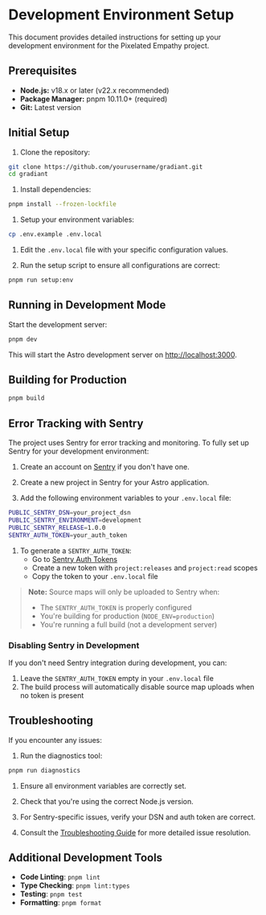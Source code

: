 # Development Environment Setup

This document provides detailed instructions for setting up your development environment for the Pixelated Empathy project.

## Prerequisites

- **Node.js:** v18.x or later (v22.x recommended)
- **Package Manager:** pnpm 10.11.0+ (required)
- **Git:** Latest version

## Initial Setup

1. Clone the repository:

```bash
git clone https://github.com/yourusername/gradiant.git
cd gradiant
```

1. Install dependencies:

```bash
pnpm install --frozen-lockfile
```

1. Setup your environment variables:

```bash
cp .env.example .env.local
```

1. Edit the `.env.local` file with your specific configuration values.

2. Run the setup script to ensure all configurations are correct:

```bash
pnpm run setup:env
```

## Running in Development Mode

Start the development server:

```bash
pnpm dev
```

This will start the Astro development server on <http://localhost:3000>.

## Building for Production

```bash
pnpm build
```

## Error Tracking with Sentry

The project uses Sentry for error tracking and monitoring. To fully set up Sentry for your development environment:

1. Create an account on [Sentry](https://sentry.io) if you don't have one.

2. Create a new project in Sentry for your Astro application.

3. Add the following environment variables to your `.env.local` file:

```bash
PUBLIC_SENTRY_DSN=your_project_dsn
PUBLIC_SENTRY_ENVIRONMENT=development
PUBLIC_SENTRY_RELEASE=1.0.0
SENTRY_AUTH_TOKEN=your_auth_token
```

1. To generate a `SENTRY_AUTH_TOKEN`:
   - Go to [Sentry Auth Tokens](https://sentry.io/settings/account/api/auth-tokens/)
   - Create a new token with `project:releases` and `project:read` scopes
   - Copy the token to your `.env.local` file

> **Note:** Source maps will only be uploaded to Sentry when:
>
> - The `SENTRY_AUTH_TOKEN` is properly configured
> - You're building for production (`NODE_ENV=production`)
> - You're running a full build (not a development server)

### Disabling Sentry in Development

If you don't need Sentry integration during development, you can:

1. Leave the `SENTRY_AUTH_TOKEN` empty in your `.env.local` file
2. The build process will automatically disable source map uploads when no token is present

## Troubleshooting

If you encounter any issues:

1. Run the diagnostics tool:

```bash
pnpm run diagnostics
```

1. Ensure all environment variables are correctly set.

2. Check that you're using the correct Node.js version.

3. For Sentry-specific issues, verify your DSN and auth token are correct.

4. Consult the [Troubleshooting Guide](./TROUBLESHOOTING.md) for more detailed issue resolution.

## Additional Development Tools

- **Code Linting**: `pnpm lint`
- **Type Checking**: `pnpm lint:types`
- **Testing**: `pnpm test`
- **Formatting**: `pnpm format`
